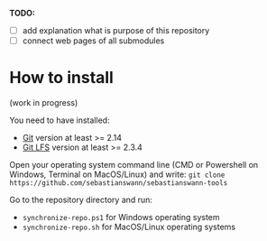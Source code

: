 **TODO:**
- [ ] add explanation what is purpose of this repository
- [ ] connect web pages of all submodules

# How to install #
(work in progress)

You need to have installed:
* [Git](https://git-scm.com/) version at least >= 2.14
* [Git LFS](https://git-lfs.github.com/) version at least >= 2.3.4

Open your operating system command line (CMD or Powershell on Windows, Terminal on MacOS/Linux) and write:
```git clone https://github.com/sebastianswann/sebastianswann-tools```

Go to the repository directory and run:
* `synchronize-repo.ps1` for Windows operating system
* `synchronize-repo.sh` for MacOS/Linux operating systems
